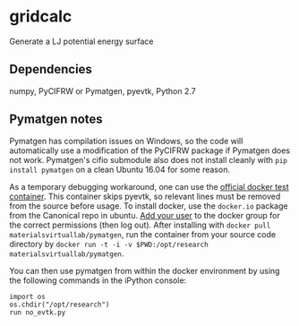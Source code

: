 # gridcalc
Generate a LJ potential energy surface 

## Dependencies
numpy, PyCIFRW or Pymatgen, pyevtk, Python 2.7

## Pymatgen notes
Pymatgen has compilation issues on Windows, so the code will automatically use a modification of the PyCIFRW package if Pymatgen does not work.  Pymatgen's cifio submodule also does not install cleanly with `pip install pymatgen` on a clean Ubuntu 16.04 for some reason.

As a temporary debugging workaround, one can use the [official docker test container](http://pymatgen.org/index.html#sample-docker-version).  This container skips pyevtk, so relevant lines must be removed from the source before usage.  To install docker, use the `docker.io` package from the Canonical repo in ubuntu.  [Add your user](https://github.com/docker/docker/issues/17645) to the docker group for the correct permissions (then log out).  After installing with `docker pull materialsvirtuallab/pymatgen`, run the container from your source code directory by `docker run -t -i -v $PWD:/opt/research materialsvirtuallab/pymatgen`.

You can then use pymatgen from within the docker environment by using the following commands in the iPython console:

```{python}
import os
os.chdir("/opt/research")
run no_evtk.py
```


